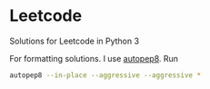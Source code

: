 # Leetcode

Solutions for Leetcode in Python 3

For formatting solutions. I use [autopep8](https://pypi.org/project/autopep8/). Run

```sh
autopep8 --in-place --aggressive --aggressive *
```
